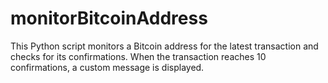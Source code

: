 # monitorBitcoinAddress
This Python script monitors a Bitcoin address for the latest transaction and checks for its confirmations. When the transaction reaches 10 confirmations, a custom message is displayed. 

